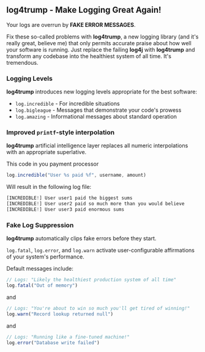 ## log4trump - Make Logging Great Again!

Your logs are overrun by **FAKE ERROR MESSAGES**. 

Fix these so-called problems with **log4trump**, a new logging library (and it's really great, believe me) that only permits accurate praise about how well your software is running. Just replace the failing **log4j** with **log4trump** and transform any codebase into the healthiest system of all time. It's tremendous.

### Logging Levels

**log4trump** introduces new logging levels appropriate for the best software:

*  `log.incredible` - For incredible situations
*  `log.bigleague` - Messages that demonstrate your code's prowess
*  `log.amazing` - Informational messages about standard operation

### Improved `printf`-style interpolation

**log4trump** artificial intelligence layer replaces all numeric interpolations with an appropriate superlative. 

This code in you payment processor 

```javascript
log.incredible("User %s paid %f", username, amount)
```

Will result in the following log file:

```javascript
[INCREDIBLE!] User user1 paid the biggest sums
[INCREDIBLE!] User user2 paid so much more than you would believe
[INCREDIBLE!] User user3 paid enormous sums
```

### Fake Log Suppression

**log4trump** automatically clips fake errors before they start. 

`log.fatal`, `log.error`, and `log.warn` activate user-configurable affirmations of your system's performance. 

Default messages include:

```javascript
// Logs: "Likely the healthiest production system of all time"
log.fatal("Out of memory") 
```

and

```javascript
// Logs: "You're about to win so much you'll get tired of winning!"
log.warn("Record lookup returned null") 
```

and

```javascript
// Logs: "Running like a fine-tuned machine!"
log.error("Database write failed") 
```

<script>
  (function(i,s,o,g,r,a,m){i['GoogleAnalyticsObject']=r;i[r]=i[r]||function(){
  (i[r].q=i[r].q||[]).push(arguments)},i[r].l=1*new Date();a=s.createElement(o),
  m=s.getElementsByTagName(o)[0];a.async=1;a.src=g;m.parentNode.insertBefore(a,m)
  })(window,document,'script','https://www.google-analytics.com/analytics.js','ga');

  ga('create', 'UA-619489-22', 'auto');
  ga('send', 'pageview');

</script>
